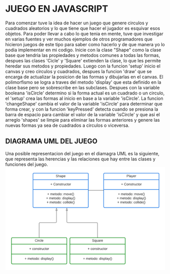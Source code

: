 # JUEGO EN JAVASCRIPT

Para comenzar tuve la idea de hacer un juego que genere circulos y cuadrados aleatorios y lo que tiene que hacer el jugador es esquivar esos objetos.
Para poder llevar a cabo lo que tenia en mente, tuve que investigar en varias fuentes y ver muchos ejemplos de otros programadores que hicieron juegos de este tipo para saber como hacerlo y de que manera yo lo podia implementar en mi codigo.
Inicie con la clase "Shape" como la clase base que tendria las propiedades y metodos comunes a todas las formas, despues las clases 'Cicle' y 'Square' extienden la clase, lo que les permite heredar sus metodos y propiedades.
Luego con la funcion 'setup' inicio el canvas y creo circulos y cuadrados, despues la funcion 'draw' que se encarga de actualizar la posicion de las formas y dibujarlas en el canvas. El polimorfismo se logra a traves del metodo 'display' que esta definido en la clase base pero se sobrescribe en las subclases.
Despues con la variable booleana 'isCircle' determino si la forma actual es un cuadrado o un circulo, el 'setup' crea las formas al inicio en base a la variable 'isCircle'.
La funcion 'changeShape' cambia el valor de la variable 'isCircle' para determinar que forma crear,  y con la funcion 'keyPressed' detecta cuando se presiona la barra de espacio para cambiar el valor de la variable 'isCircle' y que así el arreglo 'shapes' se limpie para eliminar las formas anteriores y genere las nuevas formas ya sea de cuadrados a circulos o viceversa.

## DIAGRAMA UML DEL JUEGO
Una posible representacion del juego en el diamagra UML es la siguiente, que representa las herencias y las relaciones que hay entre las clases y funciones del juego.
![](https://github.com/DRB03/FigurasFork/blob/main/diagrama%20del%20juego%20javascript%20(1).png)
